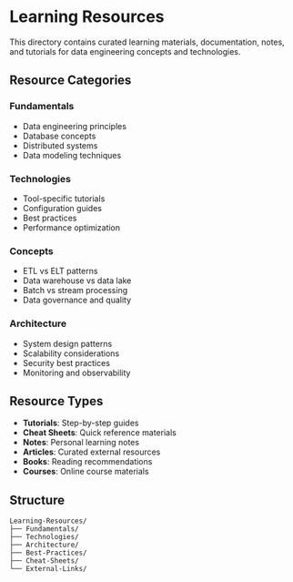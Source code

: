 # Learning Resources

This directory contains curated learning materials, documentation, notes, and tutorials for data engineering concepts and technologies.

## Resource Categories

### Fundamentals
- Data engineering principles
- Database concepts
- Distributed systems
- Data modeling techniques

### Technologies
- Tool-specific tutorials
- Configuration guides
- Best practices
- Performance optimization

### Concepts
- ETL vs ELT patterns
- Data warehouse vs data lake
- Batch vs stream processing
- Data governance and quality

### Architecture
- System design patterns
- Scalability considerations
- Security best practices
- Monitoring and observability

## Resource Types

- **Tutorials**: Step-by-step guides
- **Cheat Sheets**: Quick reference materials
- **Notes**: Personal learning notes
- **Articles**: Curated external resources
- **Books**: Reading recommendations
- **Courses**: Online course materials

## Structure

```
Learning-Resources/
├── Fundamentals/
├── Technologies/
├── Architecture/
├── Best-Practices/
├── Cheat-Sheets/
└── External-Links/
```